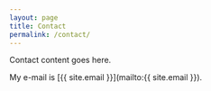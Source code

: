 ```yaml
---
layout: page
title: Contact
permalink: /contact/
---
```


Contact content goes here.

My e-mail is [{{ site.email }}](mailto:{{ site.email }}).